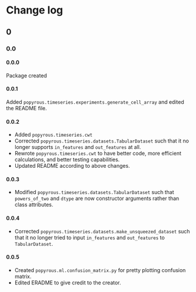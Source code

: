 # Change log

## 0

### 0.0

#### 0.0.0

Package created

#### 0.0.1

Added `popyrous.timeseries.experiments.generate_cell_array` and edited the README file.

#### 0.0.2

- Added `popyrous.timeseries.cwt`
- Corrected `popyrous.timeseries.datasets.TabularDataset` such that it no longer supports `in_features` and `out_features` at all.
- Rewrote `popyrous.timeseries.cwt` to have better code, more efficient calculations, and better testing capabilities.
- Updated README according to above changes.

#### 0.0.3

- Modified `popyrous.timeseries.datasets.TabularDataset` such that `powers_of_two` and `dtype` are now constructor arguments rather than class attributes.

#### 0.0.4

- Corrected `popyrous.timeseries.datasets.make_unsqueezed_dataset` such that it no longer tried to input `in_features` and `out_features` to `TabularDataset`.

#### 0.0.5

- Created `popyrous.ml.confusion_matrix.py` for pretty plotting confusion matrix.
- Edited ERADME to give credit to the creator.
